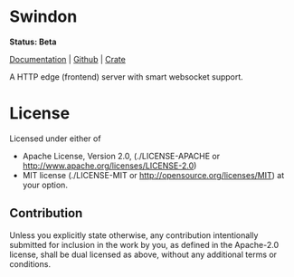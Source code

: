 Swindon
=======

**Status: Beta**

[Documentation](https://swindon-rs.github.io/swindon) |
[Github](https://github.com/swindon-rs/swindon) |
[Crate](https://crates.io/crates/swindon)

A HTTP edge (frontend) server with smart websocket support.


License
=======

Licensed under either of

* Apache License, Version 2.0,
  (./LICENSE-APACHE or http://www.apache.org/licenses/LICENSE-2.0)
* MIT license (./LICENSE-MIT or http://opensource.org/licenses/MIT)
  at your option.

Contribution
------------

Unless you explicitly state otherwise, any contribution intentionally
submitted for inclusion in the work by you, as defined in the Apache-2.0
license, shall be dual licensed as above, without any additional terms or
conditions.
